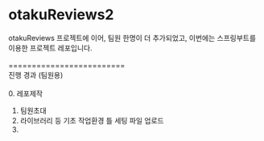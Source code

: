 # otakuReviews2
otakuReviews 프로젝트에 이어, 팀원 한명이 더 추가되었고, 이번에는 스프링부트를 이용한 프로젝트 레포입니다.<br>
<br>
=========================<br>
진행 경과 (팀원용)<br>
<br>
0. 레포제작<br>
1. 팀원초대<br>
2. 라이브러리 등 기초 작업환경 틀 세팅 파일 업로드<br>
3.
